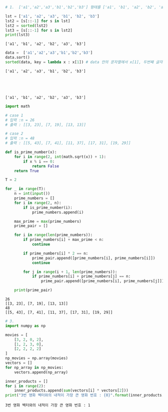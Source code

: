 ```python
# 1.  ['a1','a2','a3','b1','b2','b3'] 형태를 ['a1', 'b1', 'a2', 'b2', 'a3', 'b3'] 형태로 출력

lst = ['a1', 'a2', 'a3', 'b1', 'b2', 'b3']
lst2 = [s[::-1] for s in lst]
lst2 = sorted(lst2)
lst3 = [s[::-1] for s in lst2]
print(lst3)
```

    ['a1', 'b1', 'a2', 'b2', 'a3', 'b3']



```python
data =  ['a1','a2','a3','b1','b2','b3']
data.sort()
sorted(data, key = lambda x : x[1]) # data 안의 문자열에서 x[1], 두번째 글자 기준으로 정렬하라는 뜻
```

    ['a1', 'a2', 'a3', 'b1', 'b2', 'b3']





    ['a1', 'b1', 'a2', 'b2', 'a3', 'b3']




```python
import math

# case 1
# 입력 :n = 26
# 출력 : [[3, 23], [7, 19], [13, 13]]

# case 2
# 입력 :n = 48
# 출력 : [[5, 43], [7, 41], [11, 37], [17, 31], [19, 29]]

def is_prime_number(x):
    for i in range(2, int(math.sqrt(x)) + 1):
        if x % i == 0:
            return False
    return True

T = 2

for _ in range(T):
    n = int(input())
    prime_numbers = []
    for i in range(2, n):
        if is_prime_number(i):
            prime_numbers.append(i)

    max_prime = max(prime_numbers)
    prime_pair = []

    for i in range(len(prime_numbers)):
        if prime_numbers[i] + max_prime < n:
            continue

        if prime_numbers[i] * 2 == n:
            prime_pair.append([prime_numbers[i], prime_numbers[i]])
            continue

        for j in range(i + 1, len(prime_numbers)):
            if prime_numbers[i] + prime_numbers[j] == n:
                prime_pair.append([prime_numbers[i], prime_numbers[j]])

    print(prime_pair)
```

    26
    [[3, 23], [7, 19], [13, 13]]
    48
    [[5, 43], [7, 41], [11, 37], [17, 31], [19, 29]]



```python
# 3.
import numpy as np

movies = [
    [3, 2, 0, 2],
    [1, 2, 3, 0],
    [2, 2, 2, 2]
]
np_movies = np.array(movies)
vectors = []
for np_array in np_movies:
    vectors.append(np_array)

inner_products = []
for i in range(2):
    inner_products.append(sum(vectors[i] * vectors[2]))
print("3번 영화 벡터와의 내적이 가장 큰 영화 번호 : {0}".format(inner_products.index(max(inner_products)) + 1))
```

    3번 영화 벡터와의 내적이 가장 큰 영화 번호 : 1
